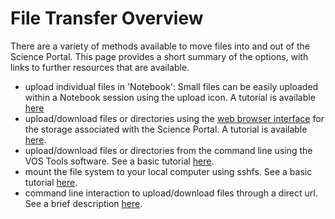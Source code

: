 # File Transfer Overview 

There are a variety of methods available to move files into and out of
the Science Portal. This page provides a short summary of the options,
with links to further resources that are available.

-   upload individual files in \'Notebook\': Small files can be easily
    uploaded within a Notebook session using the upload icon. A tutorial
    is available [here](/science-containers/general/Notebook/transfer_file)
-   upload/download files or directories using the [web browser
    interface](https://www.canfar.net/storage/arc/list/home) for the
    storage associated with the Science Portal. A tutorial is available
    [here](/science-containers/general/General_tools/Using_webstorage).
-   upload/download files or directories from the command line using the
    VOS Tools software. See a basic tutorial
    [here](/science-containers/general/General_tools/Using_vostools).
-   mount the file system to your local computer using sshfs. See a
    basic tutorial [here](/science-containers/general/General_tools/Using_sshfs).
-   command line interaction to upload/download files through a direct
    url. See a brief description [here](/science-containers/general/TipsTricks/Direct_url).
